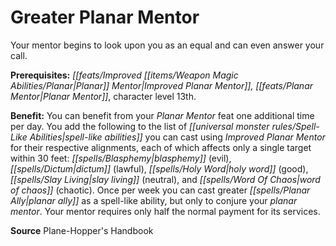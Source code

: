 ﻿---
cssclass: [feats]

---
# Greater Planar Mentor

Your mentor begins to look upon you as an equal and can even answer your call.

**Prerequisites:** _[[feats/Improved _[[items/Weapon Magic Abilities/Planar|Planar]]_ Mentor|Improved _Planar_ Mentor]]_*, _[[feats/Planar Mentor|Planar Mentor]]_*, character level 13th.

**Benefit:** You can benefit from your _Planar Mentor_ feat one additional time per day. You add the following to the list of _[[universal monster rules/Spell-Like Abilities|spell-like abilities]]_ you can cast using _Improved _Planar_ Mentor_ for their respective alignments, each of which affects only a single target within 30 feet: _[[spells/Blasphemy|blasphemy]]_ (evil), _[[spells/Dictum|dictum]]_ (lawful), _[[spells/Holy Word|holy word]]_ (good), _[[spells/Slay Living|slay living]]_ (neutral), and _[[spells/Word Of Chaos|word of chaos]]_ (chaotic). Once per week you can cast greater _[[spells/Planar Ally|planar ally]]_ as a spell-like ability, but only to conjure your _planar mentor_. Your mentor requires only half the normal payment for its services.

**Source** Plane-Hopper's Handbook